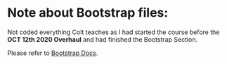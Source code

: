 # Note about Bootstrap files:

Not coded everything Colt teaches as I had started the course before the **OCT 12th 2020 Overhaul** and had finished the Bootstrap Section. 

Please refer to [Bootstrap Docs](https://getbootstrap.com "Bootstrap Docs").
